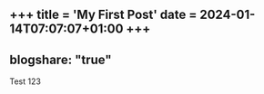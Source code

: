 +++
title = 'My First Post'
date = 2024-01-14T07:07:07+01:00
+++
---
blogshare: "true"
---
Test 123

